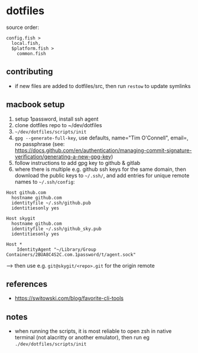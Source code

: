 # dotfiles

source order: 

```
config.fish > 
  local.fish, 
  $platform.fish > 
    common.fish
```

## contributing

* if new files are added to dotfiles/src, then run `restow` to update symlinks

## macbook setup

1. setup 1password, install ssh agent
2. clone dotfiles repo to ~/dev/dotfiles
3. `~/dev/dotfiles/scripts/init`
4. `gpg --generate-full-key`, use defaults, name="Tim O'Connell", email=<github-email>, no passphrase
(see: https://docs.github.com/en/authentication/managing-commit-signature-verification/generating-a-new-gpg-key)
5. follow instructions to add gpg key to github & gitlab
6. where there is multiple e.g. github ssh keys for the same domain, then download the public keys to `~/.ssh/`, and add entries for unique remote names to `~/.ssh/config`:
```
Host github.com
  hostname github.com
  identityfile ~/.ssh/github.pub
  identitiesonly yes

Host skygit
  hostname github.com
  identityfile ~/.ssh/github_sky.pub
  identitiesonly yes

Host *
    IdentityAgent "~/Library/Group Containers/2BUA8C4S2C.com.1password/t/agent.sock"
```
--> then use e.g. `git@skygit/<repo>.git` for the origin remote

## references

* https://switowski.com/blog/favorite-cli-tools

## notes

* when running the scripts, it is most reliable to open zsh in native terminal (not alacritty or another emulator), then run eg `./dev/dotfiles/scripts/init`